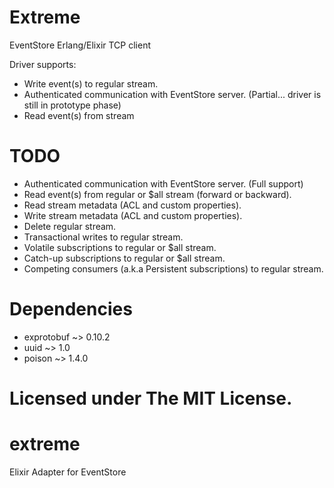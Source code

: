 Extreme
=======

EventStore Erlang/Elixir TCP client

Driver supports:

* Write event(s) to regular stream.
* Authenticated communication with EventStore server. (Partial... driver is still in prototype phase)
* Read event(s) from stream

TODO
====

* Authenticated communication with EventStore server. (Full support)
* Read event(s) from regular or $all stream (forward or backward).
* Read stream metadata (ACL and custom properties).
* Write stream metadata (ACL and custom properties).
* Delete regular stream.
* Transactional writes to regular stream.
* Volatile subscriptions to regular or $all stream.
* Catch-up subscriptions to regular or $all stream.
* Competing consumers (a.k.a Persistent subscriptions) to regular stream.

Dependencies
============

* exprotobuf ~> 0.10.2
* uuid ~> 1.0
* poison ~> 1.4.0


Licensed under The MIT License.
=======
# extreme
Elixir Adapter for EventStore

